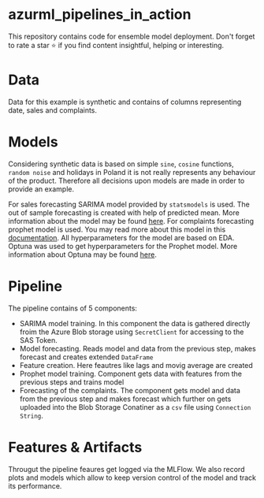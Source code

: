 # azurml_pipelines_in_action
This repository contains code for ensemble model deployment. Don't forget to rate a star ⭐ if you find content insightful, helping or interesting.

# Data

Data for this example is synthetic and contains of columns representing date, sales and complaints.

# Models

Considering synthetic data is based on simple `sine`, `cosine` functions, `random noise` and holidays in Poland it is not really represents any behaviour of the product. Therefore all decisions upon models are made in order to provide an example.

For sales forecasting SARIMA model provided by `statsmodels` is used. The out of sample forecasting is created with help of predicted mean. More information about the model may be found [here](https://www.statsmodels.org/dev/generated/statsmodels.tsa.statespace.sarimax.SARIMAX.html).
For complaints forecasting prophet model is used. You may read more about this model in this [documentation](https://facebook.github.io/prophet/docs/quick_start.html).
All hyperparameters for the model are based on EDA. Optuna was used to get hyperparameters for the Prophet model. More information about Optuna may be found [here](https://optuna.readthedocs.io/en/stable/).

# Pipeline

The pipeline contains of 5 components:
- SARIMA model training. In this component the data is gathered directly froim the Azure Blob storage using `SecretClient` for accessing to the SAS Token.
- Model forecasting. Reads model and data from the previous step, makes forecast and creates extended `DataFrame`
- Feature creation. Here feautres like lags and movig average are created
- Prophet model training. Component gets data with features from the previous steps and trains model
- Forecasting of the complaints. The component gets model and data from the previous step and makes forecast which further on gets uploaded into the Blob Storage Conatiner as a `csv` file using `Connection String`.

# Features & Artifacts

Througut the pipeline feaures get logged via the MLFlow. We also record plots and models which allow to keep version control of the model and track its performance.
